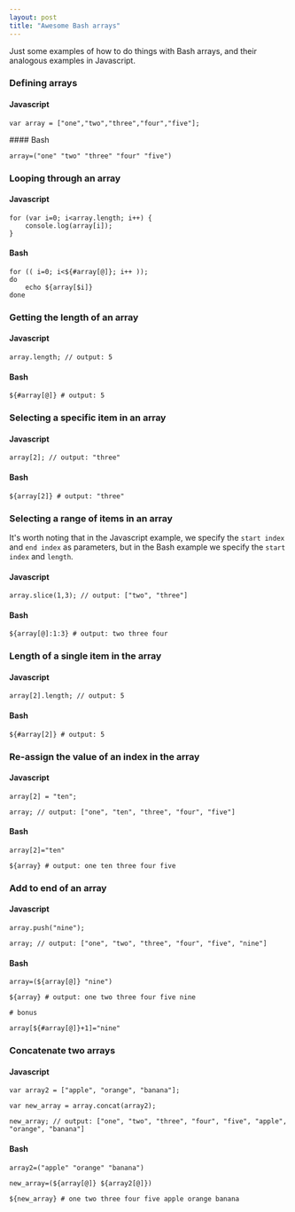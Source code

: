 ```yaml
---
layout: post
title: "Awesome Bash arrays"
---
```

Just some examples of how to do things with Bash arrays, and their analogous examples in Javascript.

<!-- more -->

### Defining arrays

#### Javascript

<pre><code data-language="shell">var array = ["one","two","three","four","five"];</code>
</pre>

#### Bash

<pre><code data-language="shell">array=("one" "two" "three" "four" "five")</code>
</pre>

### Looping through an array

#### Javascript

<pre><code data-language="shell">for (var i=0; i&lt;array.length; i++) {
    console.log(array[i]);
}</code>
</pre>

#### Bash

<pre><code data-language="shell">for (( i=0; i&lt;${#array[@]}; i++ ));
do
    echo ${array[$i]}
done</code>
</pre>


### Getting the length of an array

#### Javascript

<pre><code data-language="shell">array.length; // output: 5</code>
</pre>

#### Bash

<pre><code data-language="shell">${#array[@]} # output: 5</code>
</pre>

### Selecting a specific item in an array

#### Javascript

<pre><code data-language="shell">array[2]; // output: "three"</code>
</pre>

#### Bash

<pre><code data-language="shell">${array[2]} # output: "three"</code>
</pre>


### Selecting a range of items in an array

It's worth noting that in the Javascript example, we specify the `start index` and `end index` as parameters, but in the Bash example we specify the `start index` and `length`.

#### Javascript

<pre><code data-language="shell">array.slice(1,3); // output: ["two", "three"]</code>
</pre>

#### Bash

<pre><code data-language="shell">${array[@]:1:3} # output: two three four</code>
</pre>

### Length of a single item in the array

#### Javascript

<pre><code data-language="shell">array[2].length; // output: 5</code>
</pre>

#### Bash

<pre><code data-language="shell">${#array[2]} # output: 5</code>
</pre>

### Re-assign the value of an index in the array

#### Javascript

<pre><code data-language="shell">array[2] = "ten";

array; // output: ["one", "ten", "three", "four", "five"]</code>
</pre>

#### Bash

<pre><code data-language="shell">array[2]="ten"

${array} # output: one ten three four five</code>
</pre>

### Add to end of an array

#### Javascript

<pre><code data-language="shell">array.push("nine");

array; // output: ["one", "two", "three", "four", "five", "nine"]</code>
</pre>

#### Bash

<pre><code data-language="shell">array=(${array[@]} "nine")

${array} # output: one two three four five nine

# bonus

array[${#array[@]}+1]="nine"</code>
</pre>

### Concatenate two arrays

#### Javascript

<pre><code data-language="shell">var array2 = ["apple", "orange", "banana"];

var new_array = array.concat(array2);

new_array; // output: ["one", "two", "three", "four", "five", "apple", "orange", "banana"]</code>
</pre>

#### Bash

<pre><code data-language="shell">array2=("apple" "orange" "banana")

new_array=(${array[@]} ${array2[@]})

${new_array} # one two three four five apple orange banana</code>
</pre>
